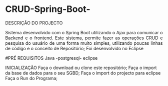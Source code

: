 # CRUD-Spring-Boot-

DESCRIÇÃO DO PROJECTO

<p align="justify">Sistema desenvolvido com o Spring Boot utilizando o Ajax para comunicar o Backend e o frontend. 
Este sistema, permite fazer as operações CRUD e pesquisa do usuário de uma forma muito simples, utilizando poucas linhas de código e o conceito de Repositório;
Foi desenvolvido no Eclipse</p>

#PRÉ REQUISITOS
Java -postgresql- eclipse

INICIALIZAÇÃO
Faça o download ou clone este repositório;
Faça o import da base de dados para o seu SGBD;
Faça o import do projecto para eclipse
Faça o Run do Programa;
